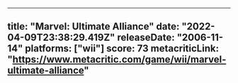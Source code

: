 
---
title: "Marvel: Ultimate Alliance"
date: "2022-04-09T23:38:29.419Z"
releaseDate: "2006-11-14"
platforms: ["wii"]
score: 73
metacriticLink: "https://www.metacritic.com/game/wii/marvel-ultimate-alliance"
---
